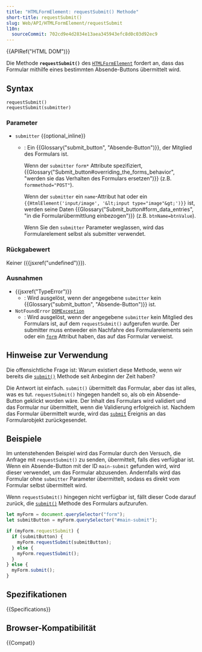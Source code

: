 ```yaml
---
title: "HTMLFormElement: requestSubmit() Methode"
short-title: requestSubmit()
slug: Web/API/HTMLFormElement/requestSubmit
l10n:
  sourceCommit: 702cd9e4d2834e13aea345943efc8d0c03d92ec9
---
```


{{APIRef("HTML DOM")}}

Die Methode **`requestSubmit()`** des [`HTMLFormElement`](/de/docs/Web/API/HTMLFormElement) fordert an, dass das Formular mithilfe eines bestimmten Absende-Buttons übermittelt wird.

## Syntax

```js-nolint
requestSubmit()
requestSubmit(submitter)
```

### Parameter

- `submitter` {{optional_inline}}

  - : Ein {{Glossary("submit_button", "Absende-Button")}}, der Mitglied des Formulars ist.

    Wenn der `submitter` `form*` Attribute spezifiziert, {{Glossary("Submit_button#overriding_the_forms_behavior", "werden sie das Verhalten des Formulars ersetzen")}} (z.B. `formmethod="POST"`).

    Wenn der `submitter` ein `name`-Attribut hat oder ein `{{HtmlElement('input/image', '&lt;input type="image"&gt;')}}` ist, werden seine Daten {{Glossary("Submit_button#form_data_entries", "in die Formularübermittlung einbezogen")}} (z.B. `btnName=btnValue`).

    Wenn Sie den `submitter` Parameter weglassen, wird das Formularelement selbst als submitter verwendet.

### Rückgabewert

Keiner ({{jsxref("undefined")}}).

### Ausnahmen

- {{jsxref("TypeError")}}
  - : Wird ausgelöst, wenn der angegebene `submitter` kein {{Glossary("submit_button", "Absende-Button")}} ist.
- `NotFoundError` [`DOMException`](/de/docs/Web/API/DOMException)
  - : Wird ausgelöst, wenn der angegebene `submitter` kein Mitglied des Formulars ist, auf dem `requestSubmit()` aufgerufen wurde. Der submitter muss entweder ein Nachfahre des Formularelements sein oder ein [`form`](/de/docs/Web/HTML/Element/input#form) Attribut haben, das auf das Formular verweist.

## Hinweise zur Verwendung

Die offensichtliche Frage ist: Warum existiert diese Methode, wenn wir bereits die [`submit()`](/de/docs/Web/API/HTMLFormElement/submit) Methode seit Anbeginn der Zeit haben?

Die Antwort ist einfach. `submit()` übermittelt das Formular, aber das ist alles, was es tut. `requestSubmit()` hingegen handelt so, als ob ein Absende-Button geklickt worden wäre. Der Inhalt des Formulars wird validiert und das Formular nur übermittelt, wenn die Validierung erfolgreich ist. Nachdem das Formular übermittelt wurde, wird das [`submit`](/de/docs/Web/API/HTMLFormElement/submit_event) Ereignis an das Formularobjekt zurückgesendet.

## Beispiele

Im untenstehenden Beispiel wird das Formular durch den Versuch, die Anfrage mit `requestSubmit()` zu senden, übermittelt, falls dies verfügbar ist. Wenn ein Absende-Button mit der ID `main-submit` gefunden wird, wird dieser verwendet, um das Formular abzusenden. Andernfalls wird das Formular ohne `submitter` Parameter übermittelt, sodass es direkt vom Formular selbst übermittelt wird.

Wenn `requestSubmit()` hingegen nicht verfügbar ist, fällt dieser Code darauf zurück, die [`submit()`](/de/docs/Web/API/HTMLFormElement/submit) Methode des Formulars aufzurufen.

```js
let myForm = document.querySelector("form");
let submitButton = myForm.querySelector("#main-submit");

if (myForm.requestSubmit) {
  if (submitButton) {
    myForm.requestSubmit(submitButton);
  } else {
    myForm.requestSubmit();
  }
} else {
  myForm.submit();
}
```

## Spezifikationen

{{Specifications}}

## Browser-Kompatibilität

{{Compat}}
